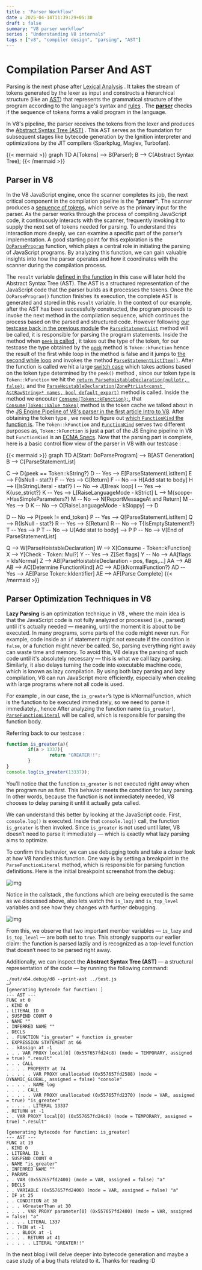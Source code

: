 ```yaml
---
title : 'Parser Workflow'
date : 2025-04-14T11:39:29+05:30
draft : false
summary: "V8 parser workflow"
series : "Understanding V8 internals"
tags : ["v8", "compiler design", "parsing", "AST"] 
---
```



# Compilation Parser And AST

Parsing is the next phase after [Lexical Analysis](Lexical-Analysis.md) . It takes the stream of tokens generated by the lexer as input and constructs a hierarchical structure (like an [AST](https://en.wikipedia.org/wiki/Abstract_syntax_tree)) that represents the grammatical structure of the program according to the language's syntax and [rules](https://262.ecma-international.org/6.0/) . The [**parser**](https://v8-docs.vercel.app/parser_8cc_source.html) checks if the sequence of tokens forms a valid program in the language.

In V8's pipeline, the parser receives the tokens from the lexer and produces the [Abstract Syntax Tree (AST)](https://v8-docs.vercel.app/ast_8cc_source.html) . This AST serves as the foundation for subsequent stages like bytecode generation by the Ignition interpreter and optimizations by the JIT compilers (Sparkplug, Maglev, Turbofan).

{{< mermaid >}}
graph TD
    A[Tokens] --> B(Parser);
    B --> C(Abstract Syntax Tree);
{{< /mermaid >}}


## Parser in V8

In the V8 JavaScript engine, once the scanner completes its job, the next critical component in the compilation pipeline is the **"parser"**. The scanner produces a [sequence of tokens](https://w1redch4d.github.io/post/lexical-analysis/#token-class), which serve as the primary input for the parser. As the parser works through the process of compiling JavaScript code, it continuously interacts with the scanner, frequently invoking it to supply the next set of tokens needed for parsing. To understand this interaction more deeply, we can examine a specific part of the parser’s implementation. A good starting point for this exploration is the [`DoParseProgram`](https://v8-docs.vercel.app/parser_8cc_source.html#l00714) function, which plays a central role in initiating the parsing of JavaScript programs. By analyzing this function, we can gain valuable insights into how the parser operates and how it coordinates with the scanner during the compilation process.

The `result` variable [defined in the function](https://v8-docs.vercel.app/parser_8cc_source.html#l00725) in this case will later hold the Abstract Syntax Tree (AST). The AST is a structured representation of the JavaScript code that the parser builds as it processes the tokens. Once the `DoParseProgram()` function finishes its execution, the complete AST is generated and stored in this `result` variable. In the context of our example, after the AST has been successfully constructed, the program proceeds to invoke the next method in the compilation sequence, which continues the process based on the parsed and structured code. However following [our testcase back in the previous module](https://w1redch4d.github.io/post/lexical-analysis/#lexer-in-v8) the [`ParseStatementList`](https://v8-docs.vercel.app/parser-base_8h_source.html#l05638) method will be called, it is responsible for parsing the program statements. Inside the method when [`peek` is called](https://v8-docs.vercel.app/parser-base_8h_source.html#l05644) , it takes out the type of the token, for our testcase the type obtained by the [`peek`](https://v8-docs.vercel.app/scanner_8h_source.html#l00326) method is `Token::kFunction` hence the result of the first while loop in the method is false and it jumps to [the second while loop](https://v8-docs.vercel.app/parser-base_8h_source.html#l05692) and invokes the method [`ParseStatementListItem()`](http://v8-docs.vercel.app/parser-base_8h_source.html#l05702). After the function is called we hit a large [switch case](https://v8-docs.vercel.app/parser-base_8h_source.html#l05722) which takes actions based on the token type determined by the `peek()` method , since our token type is `Token::kFunction` we hit the [`return ParseHoistableDeclaration(nullptr, false);`](https://v8-docs.vercel.app/parser-base_8h_source.html#l05724) and the [`ParseHoistableDeclaration(ZonePtrList<const AstRawString>* names, bool default_export)`](https://v8-docs.vercel.app/parser-base_8h_source.html#l04655) method is called. Inside the method we encouter [`Consume(Token::kFunction);`](https://v8-docs.vercel.app/parser-base_8h_source.html#l04658), that [`Consume(Token::Value token)`](https://v8-docs.vercel.app/parser-base_8h_source.html#l00941) method is the token cache we talked about in the [JS Engine Pipeline of V8's parser in the first article Intro to V8](https://w1redch4d.github.io/post/intro-v8/#js-engine-pipeline-v8). After obtaining the token type , we need to figure out [which `FunctionKind` the function is](https://v8-docs.vercel.app/parser-base_8h_source.html#l04715). The `Token::kFunction` and [`FunctionKind`](https://v8-docs.vercel.app/function-kind_8h_source.html#l00014) serves two different purposes as, `Token::kFunction` is just a part of the JS Engine pipeline in V8 but `FunctionKind` is an [ECMA Specs](https://262.ecma-international.org/6.0/#sec-ecmascript-function-objects). Now that the parsing part is complete, here is a basic control flow view of the parser in V8 with our testcase :

{{< mermaid >}}
graph TD
  A[Start: DoParseProgram] --> B[AST Generation]
  B --> C[ParseStatementList]

  C --> D{peek == Token::kString?}
  D -- Yes --> E[ParseStatementListItem]
  E --> F{IsNull - stat?}
  F -- Yes --> G[Return]
  F -- No --> H[Add stat to body]
  H --> I{IsStringLiteral - stat?}
  I -- No --> J[Break loop]
  I -- Yes --> K{use_strict?}
  K -- Yes --> L[RaiseLanguageMode - kStrict]
  L --> M{scope->HasSimpleParameters?}
  M -- No --> N[ReportMessageAt and Return]
  M -- Yes --> D
  K -- No --> O[RaiseLanguageMode - kSloppy] --> D

  D -- No --> P{peek != end_token}
  P -- Yes --> Q[ParseStatementListItem]
  Q --> R{IsNull - stat?}
  R -- Yes --> S[Return]
  R -- No --> T{IsEmptyStatement?}
  T -- Yes --> P
  T -- No --> U[Add stat to body] --> P
  P -- No --> V[End of ParseStatementList]

  Q --> W[ParseHoistableDeclaration]
  W --> X[Consume - Token::kFunction]
  X --> Y[Check - Token::Mul?]
  Y -- Yes --> Z[Set flags]
  Y -- No --> AA[flags = kIsNormal]
  Z --> AB[ParseHoistableDeclaration - pos, flags,...]
  AA --> AB
  AB --> AC[Determine FunctionKind]
  AC --> AD{kNormalFunction?}
  AD -- Yes --> AE[Parse Token::kIdentifier]
  AE --> AF[Parse Complete]
{{< /mermaid >}}

## Parser Optimization Techniques in V8

**Lazy Parsing** is an optimization technique in V8 , where the main idea is that the JavaScript code is not fully analyzed or processed (i.e., parsed) until it's actually needed — meaning, until the moment it is about to be executed.
In many programs, some parts of the code might never run. For example, code inside an `if` statement might not execute if the condition is `false`, or a function might never be called. So, parsing everything right away can waste time and memory.
To avoid this, V8 delays the parsing of such code until it's absolutely necessary — this is what we call lazy parsing. Similarly, it also delays turning the code into executable machine code, which is known as lazy compilation.
By using both lazy parsing and lazy compilation, V8 can run JavaScript more efficiently, especially when dealing with large programs where not all code is used.

For example , in our case, the `is_greater`’s type is kNormalFunction, which is the function to be executed immediately, so we need to parse it immediately., hence After analyzing the function name (`is_greater`), [`ParseFunctionLiteral`](https://v8-docs.vercel.app/parser_8cc_source.html#l02642) will be called, which is responsible for parsing the function body.

Referring back to our testcase :

```js
function is_greater(a){
        if(a > 1337){
                return "GREATER!!";
        }
}
console.log(is_greater(13337));
```

You’ll notice that the function `is_greater` is not executed right away when the program run as first. This behavior meets the condition for lazy parsing. In other words, because the function is not immediately needed, V8 chooses to delay parsing it until it actually gets called.

We can understand this better by looking at the JavaScript code. First, `console.log()` is executed. Inside that `console.log()` call, the function `is_greater` is then invoked. Since `is_greater` is not used until later, V8 doesn’t need to parse it immediately — which is exactly what lazy parsing aims to optimize.

To confirm this behavior, we can use debugging tools and take a closer look at how V8 handles this function. One way is by setting a breakpoint in the `ParseFunctionLiteral` method, which is responsible for parsing function definitions. Here is the initial breakpoint screenshot from the debug:

![img](../../assets/img/initial_parser_debug.png)

Notice in the callstack , the functions which are being executed is the same as we discussed above, also lets watch the `is_lazy` and `is_top_level` variables and see how they changes with further debugging.

![img](../../assets/img/variable_changing_parser.png)

From this, we observe that two important member variables — `is_lazy` and `is_top_level` — are both set to `true`. This strongly supports our earlier claim: the function is parsed lazily and is recognized as a top-level function that doesn’t need to be parsed right away.

Additionally, we can inspect the **Abstract Syntax Tree (AST)** — a structural representation of the code — by running the following command:

```
./out/x64.debug/d8 --print-ast ../test.js                                                                                    ─╯
[generating bytecode for function: ]
--- AST ---
FUNC at 0
. KIND 0
. LITERAL ID 0
. SUSPEND COUNT 0
. NAME ""
. INFERRED NAME ""
. DECLS
. . FUNCTION "is_greater" = function is_greater
. EXPRESSION STATEMENT at 66
. . kAssign at -1
. . . VAR PROXY local[0] (0x557657fd24c8) (mode = TEMPORARY, assigned = true) ".result"
. . . CALL
. . . . PROPERTY at 74
. . . . . VAR PROXY unallocated (0x557657fd2588) (mode = DYNAMIC_GLOBAL, assigned = false) "console"
. . . . . NAME log
. . . . CALL
. . . . . VAR PROXY unallocated (0x557657fd2370) (mode = VAR, assigned = true) "is_greater"
. . . . . LITERAL 13337
. RETURN at -1
. . VAR PROXY local[0] (0x557657fd24c8) (mode = TEMPORARY, assigned = true) ".result"

[generating bytecode for function: is_greater]
--- AST ---
FUNC at 19
. KIND 0
. LITERAL ID 1
. SUSPEND COUNT 0
. NAME "is_greater"
. INFERRED NAME ""
. PARAMS
. . VAR (0x557657fd2400) (mode = VAR, assigned = false) "a"
. DECLS
. . VARIABLE (0x557657fd2400) (mode = VAR, assigned = false) "a"
. IF at 25
. . CONDITION at 30
. . . kGreaterThan at 30
. . . . VAR PROXY parameter[0] (0x557657fd2400) (mode = VAR, assigned = false) "a"
. . . . LITERAL 1337
. . THEN at -1
. . . BLOCK at -1
. . . . RETURN at 41
. . . . . LITERAL "GREATER!!"
```

In the next blog i will delve deeper into bytecode generation and maybe a case study of a bug thats related to it. Thanks for reading :D